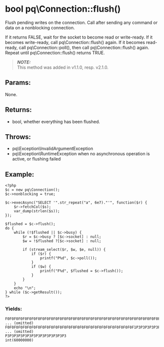 # bool pq\Connection::flush()

Flush pending writes on the connection.
Call after sending any command or data on a nonblocking connection.

If it returns FALSE, wait for the socket to become read or write-ready.
If it becomes write-ready, call pq\Connection::flush() again.
If it becomes read-ready, call pq\Connection::poll(), then call pq\Connection::flush() again.
Repeat until pq\Connection::flush() returns TRUE.

> ***NOTE:***  
> This method was added in v1.1.0, resp. v2.1.0.

## Params:

None.

## Returns:

* bool, whether everything has been flushed.

## Throws:

* pq\Exception\InvalidArgumentException
* pq\Exception\RuntimeException when no asynchronous operation is active, or flushing failed

## Example:

	<?php
	$c = new pq\Connection();
	$c->nonblocking = true;

	$c->execAsync("SELECT '".str_repeat("a", 6e7)."'", function($r) {
		$r->fetchCol($s);
		var_dump(strlen($s));
	});

	$flushed = $c->flush();
	do {
		while (!$flushed || $c->busy) {
			$r = $c->busy ? [$c->socket] : null;
			$w = !$flushed ?[$c->socket] : null;

			if (stream_select($r, $w, $e, null)) {
				if ($r) {
					printf("P%d", $c->poll());
				}
				if ($w) {
					printf("F%d", $flushed = $c->flush());
				}
			}
		}
		echo "\n";
	} while ($c->getResult());
	?>

### Yields:

	F0F0F0F0F0F0F0F0F0F0F0F0F0F0F0F0F0F0F0F0F0F0F0F0F0F0F0F0F0F0F0F0F0F0F0F0F0F0
	... (omitted)
	F0F0F0F0F0F0F0F0F0F0F0F0F0F0F0F0F0F0F0F0F0F0F0F0F0F0F0F0F0F1P3P3P3P3P3P3P3P3
	... (omitted)
	P3P3P3P3P3P3P3P3P3P3P3P3P3P3
	int(60000000)
